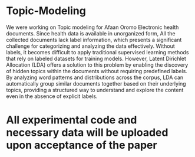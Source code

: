 # Topic-Modeling
We were working on Topic modeling for Afaan Oromo Electronic health documents. Since health data is available in unorganized form, All the collected documents lack label information, which presents a significant challenge for categorizing and analyzing the data effectively. Without labels, it becomes difficult to apply traditional supervised learning methods that rely on labeled datasets for training models. However, Latent Dirichlet Allocation (LDA) offers a solution to this problem by enabling the discovery of hidden topics within the documents without requiring predefined labels. By analyzing word patterns and distributions across the corpus, LDA can automatically group similar documents together based on their underlying topics, providing a structured way to understand and explore the content even in the absence of explicit labels.


# All experimental code and necessary data will be uploaded upon acceptance of the paper
